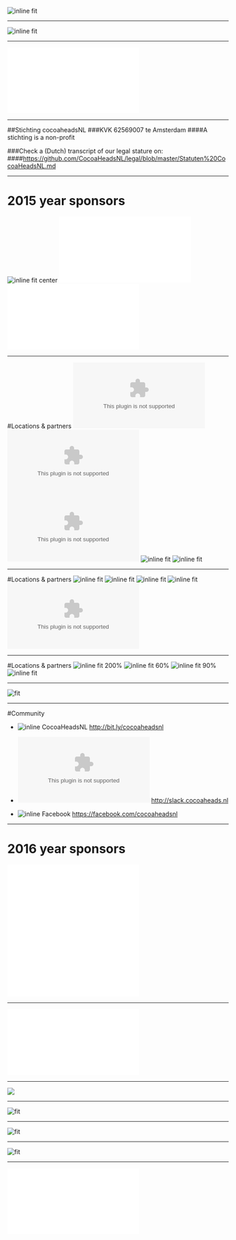 
![inline fit](../../Logos/dotswift.png)

---

![inline fit](../../../../Downloads/Naamloos.png)

---

![fit](../../Logos/CocoaHeadsNL.pdf)

---

##Stichting cocoaheadsNL
###KVK 62569007 te Amsterdam
####A stichting is a non-profit

###Check a (Dutch) transcript of our legal stature on:
####https://github.com/CocoaHeadsNL/legal/blob/master/Statuten%20CocoaHeadsNL.md

---

# 2015 year sponsors
![inline fit center](../../Logos/framerstudio.png)
![inline fit left](../../Logos/egeniq.pdf) ![inline fit left](../../Logos/xebia.pdf)

---

#Locations & partners
![inline fit](../../2015/april/minddistrict.eps)
![inline fit 15%](../../2015/may/backbase.eps)
![inline fit](../../2015/april/blendle.eps) 
![inline fit](../../Logos/KnowledgeMile_Logo.png)
![inline fit](../../2015/march/booking.png)

---

#Locations & partners
![inline fit](../../Logos/ACICE.png) ![inline fit](../../Logos/highstreet.png) ![inline fit](../../Logos/noodlewerk.png)
![inline fit](../../Logos/searcle-logo.png) ![inline fit](../../2015/april-daniel-steinberg/nu-logo.eps)
 

---

#Locations & partners
![inline fit 200%](../../Logos/do-ios400x400.png)
![inline fit 60%](../../2015/april-daniel-steinberg/xebicon-logo.png)
![inline fit 90%](../../Logos/mdevcon2015.png)
![inline fit](../../Logos/dotswift.png)

---

![fit](stats-januari.png)

---

#Community

- ![inline](../../Logos/appstore.png) CocoaHeadsNL
http://bit.ly/cocoaheadsnl

- ![inline](../../Logos/slack_cmyk.eps)
http://slack.cocoaheads.nl

- ![inline](../../Logos/Facebook_logo.png) Facebook
https://facebook.com/cocoaheadsnl

---

# 2016 year sponsors
![inline fit center](../../Logos/xebia.pdf)
![inline fit center](../../Logos/egeniq.pdf)

---

![fit](../../Logos/CocoaHeadsNL.pdf)

---

![](moar_0.png)


---

![fit](moar_1.jpg)

---

![fit](moar_3.jpg)

---

![fit](moar_2.jpg)

---

![fit](../../Logos/CocoaHeadsNL.pdf)


